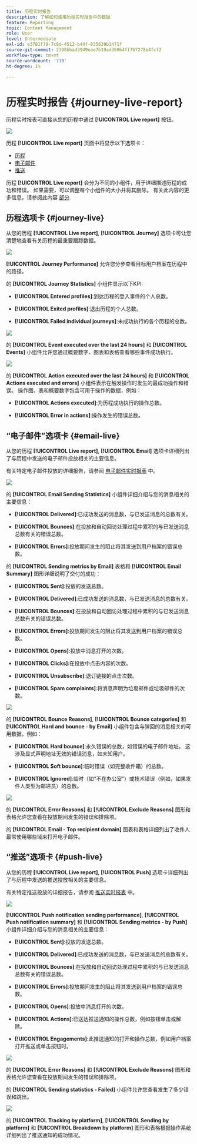 ```yaml
---
title: 历程实时报告
description: 了解如何使用历程实时报告中的数据
feature: Reporting
topic: Content Management
role: User
level: Intermediate
exl-id: e3781f79-7c8d-4512-b44f-835639b1471f
source-git-commit: 2398bbad3949eae7b19ad36064ff767278e4fcf2
workflow-type: tm+mt
source-wordcount: '719'
ht-degree: 1%

---
```


# 历程实时报告 {#journey-live-report}

历程实时报表可直接从您的历程中通过 **[!UICONTROL Live report]** 按钮。

![](assets/report_1.png)

历程 **[!UICONTROL Live report]** 页面中将显示以下选项卡：

* [历程](#journey-live)
* [电子邮件](#email-live)
* [推送](#push-live)

历程 **[!UICONTROL Live report]** 会分为不同的小组件，用于详细描述历程的成功和错误。 如果需要，可以调整每个小组件的大小并将其删除。 有关此内容的更多信息，请参阅此内容 [部分](live-report.md#modify-dashboard).

## 历程选项卡 {#journey-live}

从您的历程 **[!UICONTROL Live report]**, **[!UICONTROL Journey]** 选项卡可让您清楚地查看有关历程的最重要跟踪数据。

![](assets/report_journey_2.png)

**[!UICONTROL Journey Performance]** 允许您分步查看目标用户档案在历程中的路径。

的 **[!UICONTROL Journey Statistics]** 小组件显示以下KPI:

* **[!UICONTROL Entered profiles]**:到达历程的登入事件的个人总数。

* **[!UICONTROL Exited profiles]**:退出历程的个人总数。

* **[!UICONTROL Failed individual journeys]**:未成功执行的各个历程的总数。

![](assets/report_journey_3.png)

的 **[!UICONTROL Event executed over the last 24 hours]** 和 **[!UICONTROL Events]** 小组件允许您通过概要数字、图表和表格查看哪些事件成功执行。

![](assets/report_journey_4.png)

的 **[!UICONTROL Action executed over the last 24 hours]** 和 **[!UICONTROL Actions executed and errors]** 小组件表示在触发操作时发生的最成功操作和错误。 操作图、表和概要数字包含可用于操作的数据，例如：

* **[!UICONTROL Actions executed]**:为历程成功执行的操作总数。

* **[!UICONTROL Error in actions]**:操作发生的错误总数。

<!--
![](assets/live_report_7.png)

>[!NOTE]
>
>The Offers widgets and metrics are only available if a decision was inserted in an email. For more information on Decision Management, refer to this [page](../offers/get-started/starting-offer-decisioning.md).

The **[!UICONTROL Offers statistic]** and **[!UICONTROL Offers statistics]** over time widgets measure your offer's success and impact on your targeted audience. It detail the main information relative to your message with KPIs:

* **[!UICONTROL Offer sent]**: Total number of sends for the offer.

* **[!UICONTROL Offer impression]**: Number of times the offer was opened in a delivery.

* **[!UICONTROL Offer clicks]**: Number of times an offer was clicked on in a delivery.
-->

## “电子邮件”选项卡 {#email-live}

从您的历程 **[!UICONTROL Live report]**, **[!UICONTROL Email]** 选项卡详细列出了与历程中发送的电子邮件投放相关的主要信息。

有关特定电子邮件投放的详细报告，请参阅 [电子邮件实时报表](email-live-report.md) 中。

![](assets/report_email_1.png)

的 **[!UICONTROL Email Sending Statistics]** 小组件详细介绍与您的消息相关的主要信息：

* **[!UICONTROL Delivered]**:已成功发送的消息数，与已发送消息的总数有关。

* **[!UICONTROL Bounces]**:在投放和自动回访处理过程中累积的与已发送消息总数有关的错误总数。

* **[!UICONTROL Errors]**:投放期间发生的阻止将其发送到用户档案的错误总数。

的 **[!UICONTROL Sending metrics by Email]** 表格和 **[!UICONTROL Email Summary]** 图形详细说明了交付的成功：

* **[!UICONTROL Sent]**:投放的发送总数。

* **[!UICONTROL Delivered]**:已成功发送的消息数，与已发送消息的总数有关。

* **[!UICONTROL Bounces]**:在投放和自动回访处理过程中累积的与已发送消息总数有关的错误总数。

* **[!UICONTROL Errors]**:投放期间发生的阻止将其发送到用户档案的错误总数。

* **[!UICONTROL Opens]**:投放中消息打开的次数。

* **[!UICONTROL Clicks]**:在投放中点击内容的次数。

* **[!UICONTROL Unsubscribe]**:退订链接的点击次数。

* **[!UICONTROL Spam complaints]**:将消息声明为垃圾邮件或垃圾邮件的次数。

![](assets/report_email_2.png)

的 **[!UICONTROL Bounce Reasons]**, **[!UICONTROL Bounce categories]** 和 **[!UICONTROL Hard and bounce - by Email]** 小组件包含与弹回的消息相关的可用数据，例如：

* **[!UICONTROL Hard bounce]**:永久错误的总数，如错误的电子邮件地址。 这涉及显式声明地址无效的错误消息，如未知用户。

* **[!UICONTROL Soft bounce]**:临时错误（如完整收件箱）的总数。

* **[!UICONTROL Ignored]**:临时（如“不在办公室”）或技术错误（例如，如果发件人类型为邮递员）的总数。

![](assets/report_email_3.png)

的 **[!UICONTROL Error Reasons]** 和 **[!UICONTROL Exclude Reasons]** 图形和表格允许您查看在投放期间发生的错误和排除项。

的 **[!UICONTROL Email - Top recipient domain]** 图表和表格详细列出了收件人最常使用哪些域来打开电子邮件。

## “推送”选项卡 {#push-live}

从您的历程 **[!UICONTROL Live report]**, **[!UICONTROL Push]** 选项卡详细列出了与历程中发送的推送投放相关的主要信息。

有关特定推送投放的详细报告，请参阅 [推送实时报表](push-live-report.md) 中。

![](assets/report_push_1.png)

**[!UICONTROL Push notification sending performance]**, **[!UICONTROL Push notification summary]** 和 **[!UICONTROL Sending metrics - by Push]** 小组件详细介绍与您的消息相关的主要信息：

* **[!UICONTROL Sent]**:投放的发送总数。

* **[!UICONTROL Delivered]**:已成功发送的消息数，与已发送消息的总数有关。

* **[!UICONTROL Bounces]**:在投放和自动回访处理过程中累积的与已发送消息总数有关的错误总数。

* **[!UICONTROL Errors]**:投放期间发生的阻止将其发送到用户档案的错误总数。

* **[!UICONTROL Opens]**:投放中消息打开的次数。

* **[!UICONTROL Actions]**:已送达推送通知的操作总数，例如按钮单击或解除。

* **[!UICONTROL Engagements]**:此推送通知的打开和操作总数，例如用户档案打开推送或单击按钮时。

![](assets/report_push_3.png)

的 **[!UICONTROL Error Reasons]** 和 **[!UICONTROL Exclude Reasons]** 图形和表格允许您查看在投放期间发生的错误和排除项。

的 **[!UICONTROL Sending statistics - Failed]** 小组件允许您查看发生了多少错误和跳出。

![](assets/report_push_2.png)

的 **[!UICONTROL Tracking by platform]**, **[!UICONTROL Sending by platform]** 和 **[!UICONTROL Breakdown by platform]** 图形和表格根据操作系统详细列出了推送通知的成功情况。
